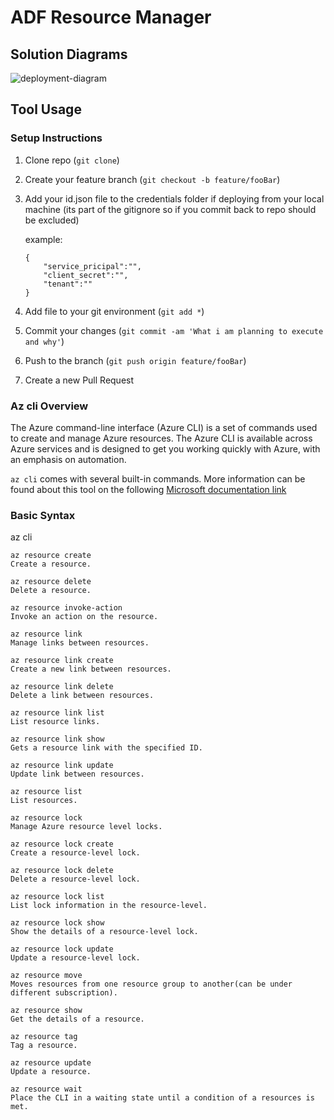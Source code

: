 
# ADF Resource Manager

## Solution Diagrams

![deployment-diagram]

## Tool Usage

### Setup Instructions
1. Clone repo (`git clone`)
2. Create your feature branch (`git checkout -b feature/fooBar`)
3. Add your id.json file to the credentials folder if deploying from your local machine (its part of the gitignore so if you commit back to repo should be excluded)

    example:
    ```
    {
        "service_pricipal":"",
        "client_secret":"",
        "tenant":""
    }
    ```

4. Add file to your git environment (`git add *`) 
5. Commit your changes (`git commit -am 'What i am planning to execute and why'`)
6. Push to the branch (`git push origin feature/fooBar`)
7. Create a new Pull Request


### Az cli Overview

The Azure command-line interface (Azure CLI) is a set of commands used to create and manage Azure resources. The Azure CLI is available across Azure services and is designed to get you working quickly with Azure, with an emphasis on automation.

`az cli` comes with several built-in commands. 
More information can be found about this tool on the following [Microsoft documentation link](https://learn.microsoft.com/en-us/cli/azure/resource?view=azure-cli-latest#az-resource-create)

### Basic Syntax 
az cli
```
az resource create
Create a resource.

az resource delete
Delete a resource.

az resource invoke-action
Invoke an action on the resource.

az resource link
Manage links between resources.

az resource link create
Create a new link between resources.

az resource link delete
Delete a link between resources.

az resource link list
List resource links.

az resource link show
Gets a resource link with the specified ID.

az resource link update
Update link between resources.

az resource list
List resources.

az resource lock
Manage Azure resource level locks.

az resource lock create
Create a resource-level lock.

az resource lock delete
Delete a resource-level lock.

az resource lock list
List lock information in the resource-level.

az resource lock show
Show the details of a resource-level lock.

az resource lock update
Update a resource-level lock.

az resource move
Moves resources from one resource group to another(can be under different subscription).

az resource show
Get the details of a resource.

az resource tag
Tag a resource.

az resource update
Update a resource.

az resource wait
Place the CLI in a waiting state until a condition of a resources is met.
   ```

[deployment-diagram]: https://lucid.app/publicSegments/view/2d06c63f-a0ef-445f-a0e7-f9cde79ccfcb/image.png
